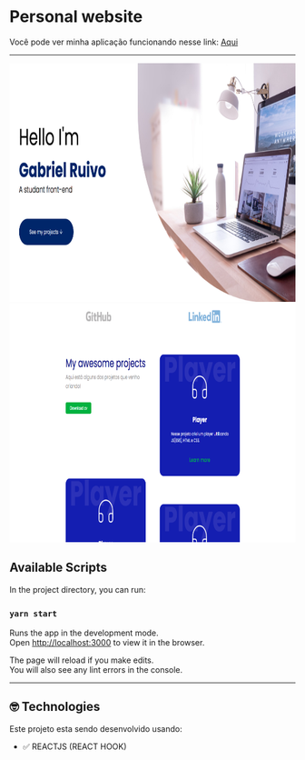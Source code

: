 # Personal website

<p>Você pode ver minha aplicação funcionando nesse link: <a href="https://unruffled-goldberg-142621.netlify.app/" target="_blank" >Aqui</a></p> 

<hr>

<div align="center">
  <img src="./src/assets/print1.png" alt="demo-web" height="420" >
  <img src="./src/assets/print2.png" alt="demo-web" height="420" >
</div>

## Available Scripts
In the project directory, you can run:

### `yarn start`

Runs the app in the development mode.<br />
Open [http://localhost:3000](http://localhost:3000) to view it in the browser.

The page will reload if you make edits.<br />
You will also see any lint errors in the console.

<hr>

## 🤓 Technologies 

Este projeto esta sendo desenvolvido usando:

- ✅ REACTJS (REACT HOOK)




